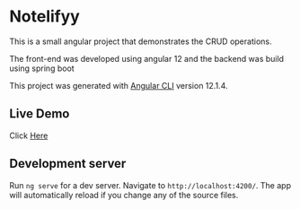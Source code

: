 # Notelifyy

This is a small angular project that demonstrates the CRUD operations.

The front-end was developed using angular 12 and the backend was build using spring boot


This project was generated with [Angular CLI](https://github.com/angular/angular-cli) version 12.1.4.

## Live Demo 

Click [Here](https://Notelifyy.netlify.app)

## Development server

Run `ng serve` for a dev server. Navigate to `http://localhost:4200/`. The app will automatically reload if you change any of the source files.
